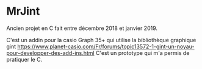 # MrJint
Ancien projet en C fait entre décembre 2018 et janvier 2019.

C'est un addin pour la casio Graph 35+ qui utilise la bibliothèque graphique gint https://www.planet-casio.com/Fr/forums/topic13572-1-gint-un-noyau-pour-developper-des-add-ins.html
C'est un prototype qui m'a permis de pratiquer le C.
